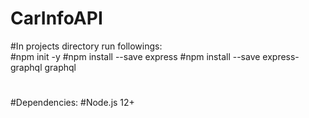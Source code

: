 # CarInfoAPI
#In projects directory run followings:<br>
#npm init -y
#npm install --save express
#npm install --save express-graphql graphql
#
#Dependencies:
#Node.js 12+
